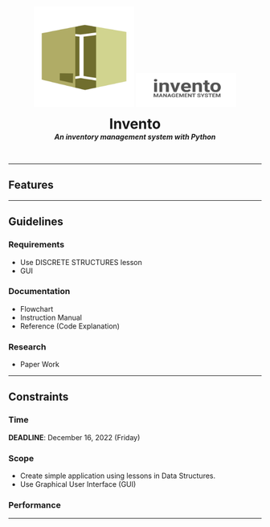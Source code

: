 
<p align="center">
  <img width="200" src="./src/Assets/logo.svg" alt="logo">
  <img width="200" src="./src/Assets/invento.svg" alt="logo">
  <h1 align="center" style="margin: 0 auto 0 auto;">Invento</h1>
  <h5 align="center" style="margin: 0 auto 0 auto;">An inventory management system with Python</h5>
  </p>

<br>

-----------------------------------------------------------------
## Features
-----------------------------------------------------------------

## Guidelines

### Requirements

- Use DISCRETE STRUCTURES lesson
- GUI

### Documentation

- Flowchart
- Instruction Manual
- Reference (Code Explanation)

### Research

- Paper Work

-----------------------------------------------------------------

## Constraints

### Time

**DEADLINE**: December 16, 2022 (Friday)

### Scope

- Create simple application using lessons in Data Structures.
- Use Graphical User Interface (GUI)

### Performance

-----------------------------------------------------------------
